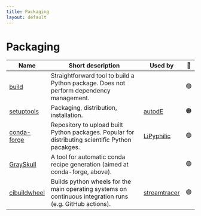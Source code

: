 ```yaml
---
title: Packaging
layout: default
---
```


# Packaging

| Name | Short description | Used by | 🚦 |
| ---- | ----------------- | ------- | :---: |
| [build](https://pypa-build.readthedocs.io/en/stable/) | Straightforward tool to build a Python package. Does not perform dependency management. | | 🟢 |
| [setuptools](https://setuptools.pypa.io)   | Packaging, distribution, installation. | [autodE](https://github.com/duartegroup/autodE) | 🟠 |
| [conda-forge](https://conda-forge.org)  | Repository to upload built Python packages. Popular for distributing scientific Python pacakges. |  [LiPyphilic](https://github.com/p-j-smith/lipyphilic) | 🟢 |
| [GraySkull](https://github.com/conda-incubator/grayskull) | A tool for automatic conda recipe generation (aimed at conda-forge, above). |  | 🟢 |
| [cibuildwheel](https://cibuildwheel.readthedocs.io) | Builds python wheels for the main operating systems on continuous integration runs (e.g. GitHub actions). | [streamtracer](https://github.com/dstansby/streamtracer) | 🟢 |
